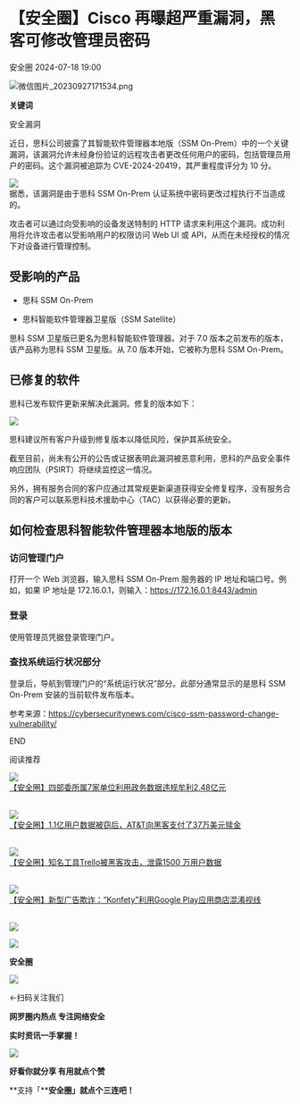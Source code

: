 #  【安全圈】Cisco 再曝超严重漏洞，黑客可修改管理员密码   
 安全圈   2024-07-18 19:00  
  
![](https://mmbiz.qpic.cn/sz_mmbiz_png/aBHpjnrGylgOvEXHviaXu1fO2nLov9bZ055v7s8F6w1DD1I0bx2h3zaOx0Mibd5CngBwwj2nTeEbupw7xpBsx27Q/640?wx_fmt=png&from=appmsg "微信图片_20230927171534.png")  
  
  
**关键词**  
  
  
  
安全漏洞  
  
  
近日，思科公司披露了其智能软件管理器本地版（SSM On-Prem）中的一个关键漏洞，该漏洞允许未经身份验证的远程攻击者更改任何用户的密码，包括管理员用户的密码。这个漏洞被追踪为 CVE-2024-20419，其严重程度评分为 10 分。  
  
![](https://mmbiz.qpic.cn/sz_mmbiz_jpg/aBHpjnrGylhEa6M1AIDFKXVZYkvibHolmkkAPfB37l9kuvJwPeIj3M2HPo6EqUv8YiaxAez2icXYq3tZkq3u65IlQ/640?wx_fmt=jpeg&from=appmsg "")  
据悉，该漏洞是由于思科 SSM On-Prem 认证系统中密码更改过程执行不当造成的。  
  
攻击者可以通过向受影响的设备发送特制的 HTTP 请求来利用这个漏洞。成功利用将允许攻击者以受影响用户的权限访问 Web UI 或 API，从而在未经授权的情况下对设备进行管理控制。  
## 受影响的产品  
- 思科 SSM On-Prem  
  
- 思科智能软件管理器卫星版（SSM Satellite）  
  
思科 SSM 卫星版已更名为思科智能软件管理器。对于 7.0 版本之前发布的版本，该产品称为思科 SSM 卫星版。从 7.0 版本开始，它被称为思科 SSM On-Prem。  
## 已修复的软件  
  
思科已发布软件更新来解决此漏洞。修复的版本如下：  
  
![](https://mmbiz.qpic.cn/sz_mmbiz_jpg/aBHpjnrGylhEa6M1AIDFKXVZYkvibHolmP6iaH2MXozgesuTrlaRGIAPJSuIoW7mmgQ27BnJ4c27QOaRzBSXP23A/640?wx_fmt=jpeg&from=appmsg "")  
  
思科建议所有客户升级到修复版本以降低风险，保护其系统安全。  
  
截至目前，尚未有公开的公告或证据表明此漏洞被恶意利用，思科的产品安全事件响应团队（PSIRT）将继续监控这一情况。  
  
另外，拥有服务合同的客户应通过其常规更新渠道获得安全修复程序，没有服务合同的客户可以联系思科技术援助中心（TAC）以获得必要的更新。  
## 如何检查思科智能软件管理器本地版的版本  
### 访问管理门户  
  
打开一个 Web 浏览器，输入思科 SSM On-Prem 服务器的 IP 地址和端口号。例如，如果 IP 地址是 172.16.0.1，则输入：https://172.16.0.1:8443/admin  
### 登录  
  
使用管理员凭据登录管理门户。  
### 查找系统运行状况部分  
  
登录后，导航到管理门户的“系统运行状况”部分。此部分通常显示的是思科 SSM On-Prem 安装的当前软件发布版本。  
  
参考来源：https://cybersecuritynews.com/cisco-ssm-password-change-vulnerability/  
  
  
END  
  
  
阅读推荐  
  
  
![](https://mmbiz.qpic.cn/sz_mmbiz_jpg/aBHpjnrGylhEa6M1AIDFKXVZYkvibHolm88vTnxnGCoicib3ycb6YdqCgicYTgsyfduT19ZYSeB11C05MXFy64V60w/640?wx_fmt=jpeg "")  
[【安全圈】四部委所属7家单位利用政务数据违规牟利2.48亿元](http://mp.weixin.qq.com/s?__biz=MzIzMzE4NDU1OQ==&mid=2652062893&idx=1&sn=af5e54f7671fef6c12bb573a19275011&chksm=f36e68edc419e1fbfdd50401994c897ac7a6ea7b5a776a3b8919fc00bf485e6de6459c770e95&scene=21#wechat_redirect)  
   
  
  
![](https://mmbiz.qpic.cn/sz_mmbiz_jpg/aBHpjnrGylgO6TceNReqBOevTH1euXx8LtTUOg7THE5ywtJER3yeA9fU7ITO8vDz5SMlmapyNoKUOIloicA0Q2Q/640?wx_fmt=jpeg "")  
[【安全圈】1.1亿用户数据被窃后，AT&T向黑客支付了37万美元赎金](http://mp.weixin.qq.com/s?__biz=MzIzMzE4NDU1OQ==&mid=2652062893&idx=2&sn=e92b1e27fc304c0f4d6826a4e9b9a94f&chksm=f36e68edc419e1fb8e11f0f5a5a227ae56ce66378ac718bbada4d455b6fb6893ef0e3bff7434&scene=21#wechat_redirect)  
       
  
  
![](https://mmbiz.qpic.cn/sz_mmbiz_jpg/aBHpjnrGylgO6TceNReqBOevTH1euXx8d8cPFtqa2UlZJsicwuoyXxgWY4qibEicnEZG40x8cF8IjhhGPRL8TjvDQ/640?wx_fmt=jpeg "")  
[【安全圈】知名工具Trello被黑客攻击，泄露1500 万用户数据](http://mp.weixin.qq.com/s?__biz=MzIzMzE4NDU1OQ==&mid=2652062893&idx=3&sn=6105a9b4f5d23562073d578125379361&chksm=f36e68edc419e1fbff78dac9176d1a269bcef817f43f5a1d186795a31ffa8697665dd6059f7b&scene=21#wechat_redirect)  
              
  
  
![](https://mmbiz.qpic.cn/sz_mmbiz_jpg/aBHpjnrGylgO6TceNReqBOevTH1euXx86C7XCzczoaFsiaLU6nrWYd0gQEtYBQLccypSnZonicFfED81KN6ssXicg/640?wx_fmt=other "")  
[【安全圈】新型广告欺诈：“Konfety”利用Google Play应用商店混淆视线](http://mp.weixin.qq.com/s?__biz=MzIzMzE4NDU1OQ==&mid=2652062893&idx=4&sn=2d39bccc6ea89921198e43977f1673dd&chksm=f36e68edc419e1fb1e2129e04637aca504507aedbb3a6f15c7f70984ccc381c06c38b5494bb3&scene=21#wechat_redirect)  
             
  
  
  
  
  
![](https://mmbiz.qpic.cn/mmbiz_gif/aBHpjnrGylgeVsVlL5y1RPJfUdozNyCEft6M27yliapIdNjlcdMaZ4UR4XxnQprGlCg8NH2Hz5Oib5aPIOiaqUicDQ/640?wx_fmt=gif "")  
  
  
  
![](https://mmbiz.qpic.cn/mmbiz_png/aBHpjnrGylgeVsVlL5y1RPJfUdozNyCEDQIyPYpjfp0XDaaKjeaU6YdFae1iagIvFmFb4djeiahnUy2jBnxkMbaw/640?wx_fmt=png "")  
  
**安全圈**  
  
![](https://mmbiz.qpic.cn/mmbiz_gif/aBHpjnrGylgeVsVlL5y1RPJfUdozNyCEft6M27yliapIdNjlcdMaZ4UR4XxnQprGlCg8NH2Hz5Oib5aPIOiaqUicDQ/640?wx_fmt=gif "")  
  
  
←扫码关注我们  
  
**网罗圈内热点 专注网络安全**  
  
**实时资讯一手掌握！**  
  
  
![](https://mmbiz.qpic.cn/mmbiz_gif/aBHpjnrGylgeVsVlL5y1RPJfUdozNyCE3vpzhuku5s1qibibQjHnY68iciaIGB4zYw1Zbl05GQ3H4hadeLdBpQ9wEA/640?wx_fmt=gif "")  
  
**好看你就分享 有用就点个赞**  
  
**支持「****安全圈」就点个三连吧！**  
  
